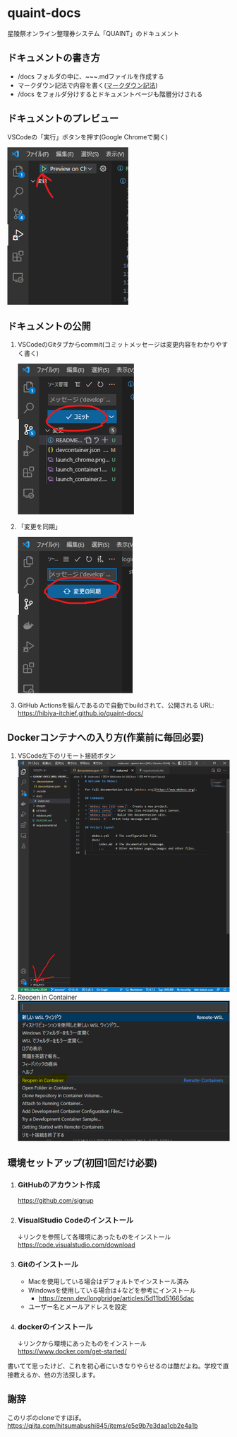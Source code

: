 # quaint-docs
星陵祭オンライン整理券システム「QUAINT」のドキュメント
## ドキュメントの書き方
- /docs フォルダの中に、~~~.mdファイルを作成する
- マークダウン記法で内容を書く([マークダウン記法](https://qiita.com/oreo/items/82183bfbaac69971917f))
- /docs をフォルダ分けするとドキュメントページも階層分けされる
## ドキュメントのプレビュー
VSCodeの「実行」ボタンを押す(Google Chromeで開く)

![実行](images/launch_chrome.png)
## ドキュメントの公開
1. VSCodeのGitタブからcommit(コミットメッセージは変更内容をわかりやすく書く)

    ![commit](images/commit.png)
2. 「変更を同期」

    ![push](images/push.png)
3. GitHub Actionsを組んであるので自動でbuildされて、公開される
    URL: <https://hibiya-itchief.github.io/quaint-docs/>
## Dockerコンテナへの入り方(作業前に毎回必要)
1. VSCode左下のリモート接続ボタン
   ![VSCode左下のリモート接続ボタン](images/launch_container1.png) 
2. Reopen in Container
   ![Reopen in Container](images/launch_container2.png)
## 環境セットアップ(初回1回だけ必要)
1. ### GitHubのアカウント作成
    <https://github.com/signup>
2. ### VisualStudio Codeのインストール
    ↓リンクを参照して各環境にあったものをインストール
   <https://code.visualstudio.com/download>
3. ### Gitのインストール
    - Macを使用している場合はデフォルトでインストール済み
    - Windowsを使用している場合は↓などを参考にインストール
      - https://zenn.dev/longbridge/articles/5d11bd51665dac
    - ユーザー名とメールアドレスを設定
4. ### dockerのインストール
    ↓リンクから環境にあったものをインストール
    <https://www.docker.com/get-started/>

書いてて思ったけど、これを初心者にいきなりやらせるのは酷だよね。学校で直接教えるか、他の方法探します。

## 謝辞
このリポのcloneですほぼ。
https://qiita.com/hitsumabushi845/items/e5e9b7e3daa1cb2e4a1b